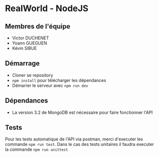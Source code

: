 # RealWorld - NodeJS

## Membres de l'équipe

- Victor DUCHENET
- Yoann GUEGUEN
- Kévin SIBUE

## Démarrage

* Cloner se repository
* `npm install` pour télécharger les dépendances
* Démarrer le serveur avec `npm run dev`

## Dépendances

- La version 3.2 de MongoDB est nécessaire pour faire fonctionner l'API

## Tests

Pour les tests automatique de l'API via postman, merci d'executer les commande `npm run test`. Dans le cas des tests unitaires il faudra executer la commande `npm run unittest`